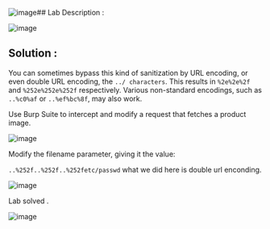 ![image](https://github.com/ananthan05/Portswigger_labs/assets/140697378/13f52a30-93cb-435b-bedf-0b5a66c1fa69)## Lab Description :

![image](https://github.com/ananthan05/Portswigger_labs/assets/140697378/64872c97-dc1e-4d34-9c13-6e7a42a529d2)

## Solution : 

You can sometimes bypass this kind of sanitization by URL encoding, or even double URL encoding, the `../ characters`. This results in `%2e%2e%2f` and `%252e%252e%252f` respectively. Various non-standard encodings, such as `..%c0%af` or `..%ef%bc%8f`, may also work.

Use Burp Suite to intercept and modify a request that fetches a product image.

![image](https://github.com/ananthan05/Portswigger_labs/assets/140697378/6440a5ba-cc1a-4a65-a4b2-93ed0a4e69c9)

Modify the filename parameter, giving it the value:


`..%252f..%252f..%252fetc/passwd` what we did here is double url enconding.

![image](https://github.com/ananthan05/Portswigger_labs/assets/140697378/6c4c4864-9e40-4bb4-b80e-9af5f7ee2c13)

Lab solved .

![image](https://github.com/ananthan05/Portswigger_labs/assets/140697378/d0a8e406-d9e7-40f2-a5bf-22eee49c61e0)

